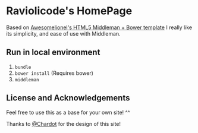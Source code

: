 # Raviolicode's HomePage

Based on [Awesomelionel's HTML5 Middleman + Bower template](https://github.com/awesomelionel/middleman-hamlsasspure)
I really like its simplicity, and ease of use with Middleman.

## Run in local environment

1. `bundle`
2. `bower install` (Requires bower)
3. `middleman`

## License and Acknowledgements

Feel free to use this as a base for your own site! ^^

Thanks to [@Chardot](https://www.twitter.com/chardot) for the design of this site!
